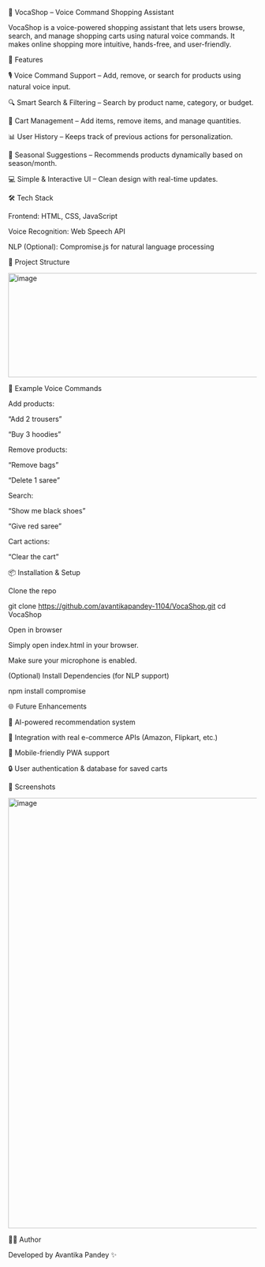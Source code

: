 📢 VocaShop – Voice Command Shopping Assistant

VocaShop is a voice-powered shopping assistant that lets users browse, search, and manage shopping carts using natural voice commands. It makes online shopping more intuitive, hands-free, and user-friendly.

🚀 Features

🎙️ Voice Command Support – Add, remove, or search for products using natural voice input.

🔍 Smart Search & Filtering – Search by product name, category, or budget.

🛒 Cart Management – Add items, remove items, and manage quantities.

📊 User History – Keeps track of previous actions for personalization.

🌟 Seasonal Suggestions – Recommends products dynamically based on season/month.

💻 Simple & Interactive UI – Clean design with real-time updates.

🛠️ Tech Stack

Frontend: HTML, CSS, JavaScript

Voice Recognition: Web Speech API

NLP (Optional): Compromise.js
 for natural language processing


📂 Project Structure

<img width="642" height="211" alt="image" src="https://github.com/user-attachments/assets/28fe25ca-ab5d-4088-b146-0651dbc09292" />

🎤 Example Voice Commands

Add products:

“Add 2 trousers”

“Buy 3 hoodies”

Remove products:

“Remove bags”

“Delete 1 saree”

Search:

“Show me black shoes”

“Give red saree”

Cart actions:

“Clear the cart”

📦 Installation & Setup

Clone the repo

git clone https://github.com/avantikapandey-1104/VocaShop.git
cd VocaShop


Open in browser

Simply open index.html in your browser.

Make sure your microphone is enabled.

(Optional) Install Dependencies (for NLP support)

npm install compromise

🌐 Future Enhancements

🧠 AI-powered recommendation system

🔗 Integration with real e-commerce APIs (Amazon, Flipkart, etc.)

📱 Mobile-friendly PWA support

🔒 User authentication & database for saved carts

📸 Screenshots

<img width="1893" height="872" alt="image" src="https://github.com/user-attachments/assets/11107a29-1f18-494f-9a51-15146fa5c767" />


👩‍💻 Author

Developed by Avantika Pandey ✨
